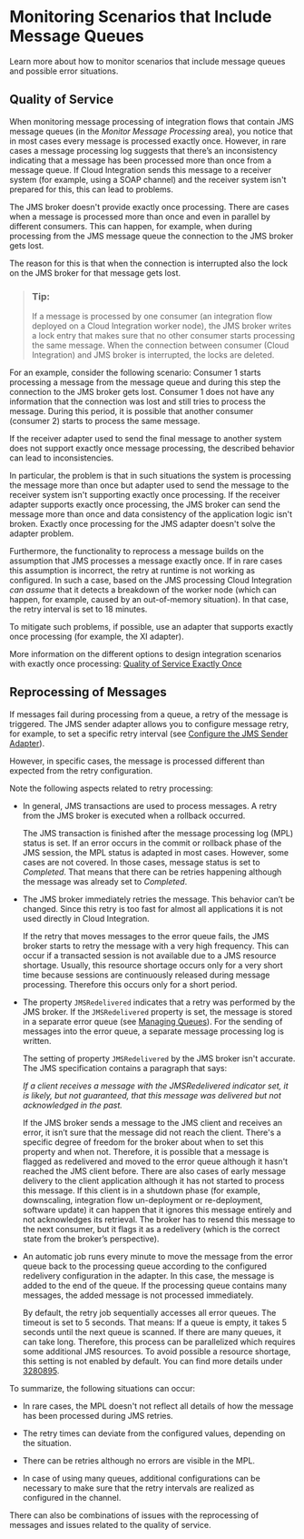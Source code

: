 <!-- loio35c4caf989f942c6959bc5ac27b45033 -->

# Monitoring Scenarios that Include Message Queues

Learn more about how to monitor scenarios that include message queues and possible error situations.



<a name="loio35c4caf989f942c6959bc5ac27b45033__section_hnm_qqm_jyb"/>

## Quality of Service

When monitoring message processing of integration flows that contain JMS message queues \(in the *Monitor Message Processing* area\), you notice that in most cases every message is processed exactly once. However, in rare cases a message processing log suggests that there’s an inconsistency indicating that a message has been processed more than once from a message queue. If Cloud Integration sends this message to a receiver system \(for example, using a SOAP channel\) and the receiver system isn't prepared for this, this can lead to problems.

The JMS broker doesn't provide exactly once processing. There are cases when a message is processed more than once and even in parallel by different consumers. This can happen, for example, when during processing from the JMS message queue the connection to the JMS broker gets lost.

The reason for this is that when the connection is interrupted also the lock on the JMS broker for that message gets lost.

> ### Tip:  
> If a message is processed by one consumer \(an integration flow deployed on a Cloud Integration worker node\), the JMS broker writes a lock entry that makes sure that no other consumer starts processing the same message. When the connection between consumer \(Cloud Integration\) and JMS broker is interrupted, the locks are deleted.

For an example, consider the following scenario: Consumer 1 starts processing a message from the message queue and during this step the connection to the JMS broker gets lost. Consumer 1 does not have any information that the connection was lost and still tries to process the message. During this period, it is possible that another consumer \(consumer 2\) starts to process the same message.

If the receiver adapter used to send the final message to another system does not support exactly once message processing, the described behavior can lead to inconsistencies.

In particular, the problem is that in such situations the system is processing the message more than once but adapter used to send the message to the receiver system isn't supporting exactly once processing. If the receiver adapter supports exactly once processing, the JMS broker can send the message more than once and data consistency of the application logic isn't broken. Exactly once processing for the JMS adapter doesn't solve the adapter problem.

Furthermore, the functionality to reprocess a message builds on the assumption that JMS processes a message exactly once. If in rare cases this assumption is incorrect, the retry at runtime is not working as configured. In such a case, based on the JMS processing Cloud Integration *can assume* that it detects a breakdown of the worker node \(which can happen, for example, caused by an out-of-memory situation\). In that case, the retry interval is set to 18 minutes.

To mitigate such problems, if possible, use an adapter that supports exactly once processing \(for example, the XI adapter\).

More information on the different options to design integration scenarios with exactly once processing: [Quality of Service Exactly Once](../Development/quality-of-service-exactly-once-f96cf27.md)



<a name="loio35c4caf989f942c6959bc5ac27b45033__section_uxf_qqm_jyb"/>

## Reprocessing of Messages

If messages fail during processing from a queue, a retry of the message is triggered. The JMS sender adapter allows you to configure message retry, for example, to set a specific retry interval \(see [Configure the JMS Sender Adapter](../Development/configure-the-jms-sender-adapter-161791b.md)\).

However, in specific cases, the message is processed different than expected from the retry configuration.

Note the following aspects related to retry processing:

-   In general, JMS transactions are used to process messages. A retry from the JMS broker is executed when a rollback occurred.

    The JMS transaction is finished after the message processing log \(MPL\) status is set. If an error occurs in the commit or rollback phase of the JMS session, the MPL status is adapted in most cases. However, some cases are not covered. In those cases, message status is set to *Completed*. That means that there can be retries happening although the message was already set to *Completed*.

-   The JMS broker immediately retries the message. This behavior can’t be changed. Since this retry is too fast for almost all applications it is not used directly in Cloud Integration.

    If the retry that moves messages to the error queue fails, the JMS broker starts to retry the message with a very high frequency. This can occur if a transacted session is not available due to a JMS resource shortage. Usually, this resource shortage occurs only for a very short time because sessions are continuously released during message processing. Therefore this occurs only for a short period.

-   The property `JMSRedelivered` indicates that a retry was performed by the JMS broker. If the `JMSRedelivered` property is set, the message is stored in a separate error queue \(see [Managing Queues](managing-queues-f116962.md)\). For the sending of messages into the error queue, a separate message processing log is written.

    The setting of property `JMSRedelivered` by the JMS broker isn't accurate. The JMS specification contains a paragraph that says:

    *If a client receives a message with the JMSRedelivered indicator set, it is likely, but not guaranteed, that this message was delivered but not acknowledged in the past.*

    If the JMS broker sends a message to the JMS client and receives an error, it isn’t sure that the message did not reach the client. There's a specific degree of freedom for the broker about when to set this property and when not. Therefore, it is possible that a message is flagged as redelivered and moved to the error queue although it hasn't reached the JMS client before. There are also cases of early message delivery to the client application although it has not started to process this message. If this client is in a shutdown phase \(for example, downscaling, integration flow un-deployment or re-deployment, software update\) it can happen that it ignores this message entirely and not acknowledges its retrieval. The broker has to resend this message to the next consumer, but it flags it as a redelivery \(which is the correct state from the broker’s perspective\).

-   An automatic job runs every minute to move the message from the error queue back to the processing queue according to the configured redelivery configuration in the adapter. In this case, the message is added to the end of the queue. If the processing queue contains many messages, the added message is not processed immediately.

    By default, the retry job sequentially accesses all error queues. The timeout is set to 5 seconds. That means: If a queue is empty, it takes 5 seconds until the next queue is scanned. If there are many queues, it can take long. Therefore, this process can be parallelized which requires some additional JMS resources. To avoid possible a resource shortage, this setting is not enabled by default. You can find more details under [3280895](https://me.sap.com/notes/3280895).


To summarize, the following situations can occur:

-   In rare cases, the MPL doesn't not reflect all details of how the message has been processed during JMS retries.

-   The retry times can deviate from the configured values, depending on the situation.

-   There can be retries although no errors are visible in the MPL.

-   In case of using many queues, additional configurations can be necessary to make sure that the retry intervals are realized as configured in the channel.


There can also be combinations of issues with the reprocessing of messages and issues related to the quality of service.

